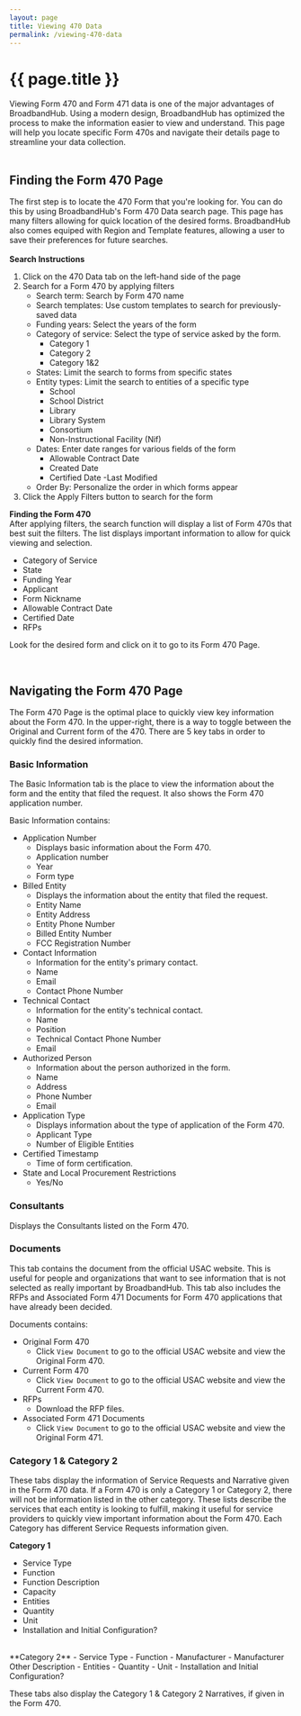 ```yaml
---
layout: page
title: Viewing 470 Data
permalink: /viewing-470-data
---
```


# {{ page.title }}
Viewing Form 470 and Form 471 data is one of the major advantages of BroadbandHub. Using a modern design, BroadbandHub has optimized the process to make the information easier to view and understand. This page will help you locate specific Form 470s and navigate their details page to streamline your data collection.\
<br>

## Finding the Form 470 Page
The first step is to locate the 470 Form that you're looking for. You can do this by using BroadbandHub's Form 470 Data search page. This page has many filters allowing for quick location of the desired forms. BroadbandHub also comes equiped with Region and Template features, allowing a user to save their preferences for future searches.\
<br>
**Search Instructions**
1. Click on the 470 Data tab on the left-hand side of the page
2. Search for a Form 470 by applying filters
    - Search term: Search by Form 470 name
    - Search templates: Use custom templates to search for previously-saved data
    - Funding years: Select the years of the form
    - Category of service: Select the type of service asked by the form.
        - Category 1
        - Category 2
        - Category 1&2
    - States: Limit the search to forms from specific states
    - Entity types: Limit the search to entities of a specific type
        - School
        - School District
        - Library
        - Library System
        - Consortium
        - Non-Instructional Facility (Nif)
    - Dates: Enter date ranges for various fields of the form
        - Allowable Contract Date
        - Created Date
        - Certified Date
        -Last Modified
    - Order By: Personalize the order in which forms appear
3. Click the Apply Filters button to search for the form

**Finding the Form 470**\
After applying filters, the search function will display a list of Form 470s that best suit the filters.
The list displays important information to allow for quick viewing and selection.
- Category of Service
- State
- Funding Year
- Applicant
- Form Nickname
- Allowable Contract Date
- Certified Date
- RFPs

Look for the desired form and click on it to go to its Form 470 Page.

<br>
 
## Navigating the Form 470 Page
The Form 470 Page is the optimal place to quickly view key information about the Form 470. In the upper-right, there is a way to toggle between the Original and Current form of the 470. There are 5 key tabs in order to quickly find the desired information. 

### Basic Information
The Basic Information tab is the place to view the information about the form and the entity that filed the request. It also shows the Form 470 application number.

Basic Information contains:
- Application Number
    - Displays basic information about the Form 470.
    - Application number
    - Year
    - Form type
- Billed Entity
    - Displays the information about the entity that filed the request.
    - Entity Name
    - Entity Address
    - Entity Phone Number
    - Billed Entity Number
    - FCC Registration Number
- Contact Information
    - Information for the entity's primary contact.
    - Name
    - Email
    - Contact Phone Number
- Technical Contact
    - Information for the entity's technical contact.
    - Name
    - Position
    - Technical Contact Phone Number
    - Email
- Authorized Person
    - Information about the person authorized in the form.
    - Name
    - Address
    - Phone Number
    - Email
- Application Type
    - Displays information about the type of application of the Form 470.
    - Applicant Type
    - Number of Eligible Entities
- Certified Timestamp
    - Time of form certification.
- State and Local Procurement Restrictions
    - Yes/No

### Consultants
Displays the Consultants listed on the Form 470.

### Documents
This tab contains the document from the official USAC website. This is useful for people and organizations that want to see information that is not selected as really important by BroadbandHub. This tab also includes the RFPs and Associated Form 471 Documents for Form 470 applications that have already been decided.

Documents contains:
- Original Form 470
    - Click `View Document` to go to the official USAC website and view the Original Form 470.
- Current Form 470
    - Click `View Document` to go to the official USAC website and view the Current Form 470.
- RFPs
    - Download the RFP files.
- Associated Form 471 Documents
    - Click `View Document` to go to the official USAC website and view the Original Form 471.

### Category 1 & Category 2
These tabs display the information of Service Requests and Narrative given in the Form 470 data. If a Form 470 is only a Category 1 or Category 2, there will not be information listed in the other category. These lists describe the services that each entity is looking to fulfill, making it useful for service providers to quickly view important information about the Form 470. Each Category has different Service Requests information given.

**Category 1**
- Service Type
- Function
- Function Description
- Capacity
- Entities
- Quantity
- Unit
- Installation and Initial Configuration?

<br>
**Category 2**
- Service Type
- Function
- Manufacturer
- Manufacturer Other Description
- Entities
- Quantity
- Unit
- Installation and Initial Configuration?

These tabs also display the Category 1 & Category 2 Narratives, if given in the Form 470.